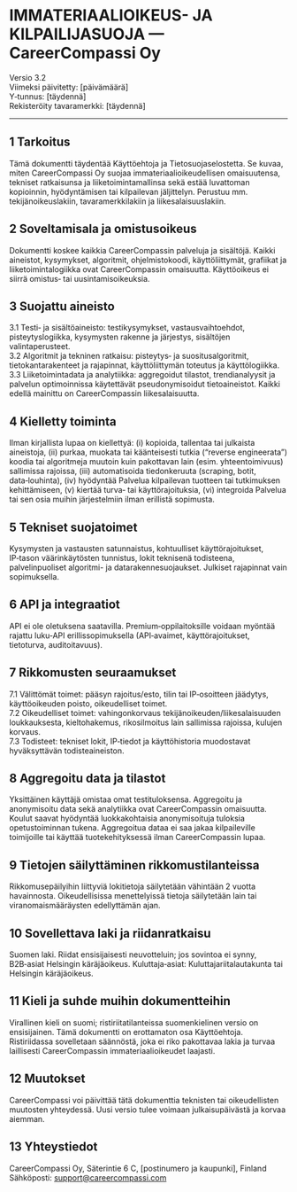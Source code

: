 # IMMATERIAALIOIKEUS- JA KILPAILIJASUOJA — CareerCompassi Oy

Versio 3.2  
Viimeksi päivitetty: [päivämäärä]  
Y‑tunnus: [täydennä]  
Rekisteröity tavaramerkki: [täydennä]

---

## 1 Tarkoitus
Tämä dokumentti täydentää Käyttöehtoja ja Tietosuojaselostetta. Se kuvaa, miten CareerCompassi Oy suojaa immateriaalioikeudellisen omaisuutensa, tekniset ratkaisunsa ja liiketoimintamallinsa sekä estää luvattoman kopioinnin, hyödyntämisen tai kilpailevan jäljittelyn. Perustuu mm. tekijänoikeuslakiin, tavaramerkkilakiin ja liikesalaisuuslakiin.

## 2 Soveltamisala ja omistusoikeus
Dokumentti koskee kaikkia CareerCompassin palveluja ja sisältöjä. Kaikki aineistot, kysymykset, algoritmit, ohjelmistokoodi, käyttöliittymät, grafiikat ja liiketoimintalogiikka ovat CareerCompassin omaisuutta. Käyttöoikeus ei siirrä omistus‑ tai uusintamisoikeuksia.

## 3 Suojattu aineisto
3.1 Testi‑ ja sisältöaineisto: testikysymykset, vastausvaihtoehdot, pisteytyslogiikka, kysymysten rakenne ja järjestys, sisältöjen valintaperusteet.  
3.2 Algoritmit ja tekninen ratkaisu: pisteytys‑ ja suositusalgoritmit, tietokantarakenteet ja rajapinnat, käyttöliittymän toteutus ja käyttölogiikka.  
3.3 Liiketoimintadata ja analytiikka: aggregoidut tilastot, trendianalyysit ja palvelun optimoinnissa käytettävät pseudonymisoidut tietoaineistot. Kaikki edellä mainittu on CareerCompassin liikesalaisuutta.

## 4 Kielletty toiminta
Ilman kirjallista lupaa on kiellettyä: (i) kopioida, tallentaa tai julkaista aineistoja, (ii) purkaa, muokata tai käänteisesti tutkia (“reverse engineerata”) koodia tai algoritmeja muutoin kuin pakottavan lain (esim. yhteentoimivuus) sallimissa rajoissa, (iii) automatisoida tiedonkeruuta (scraping, botit, data‑louhinta), (iv) hyödyntää Palvelua kilpailevan tuotteen tai tutkimuksen kehittämiseen, (v) kiertää turva‑ tai käyttörajoituksia, (vi) integroida Palvelua tai sen osia muihin järjestelmiin ilman erillistä sopimusta.

## 5 Tekniset suojatoimet
Kysymysten ja vastausten satunnaistus, kohtuulliset käyttörajoitukset, IP‑tason väärinkäytösten tunnistus, lokit teknisenä todisteena, palvelinpuoliset algoritmi- ja datarakennesuojaukset. Julkiset rajapinnat vain sopimuksella.

## 6 API ja integraatiot
API ei ole oletuksena saatavilla. Premium‑oppilaitoksille voidaan myöntää rajattu luku‑API erillissopimuksella (API‑avaimet, käyttörajoitukset, tietoturva, auditoitavuus).

## 7 Rikkomusten seuraamukset
7.1 Välittömät toimet: pääsyn rajoitus/esto, tilin tai IP‑osoitteen jäädytys, käyttöoikeuden poisto, oikeudelliset toimet.  
7.2 Oikeudelliset toimet: vahingonkorvaus tekijänoikeuden/liikesalaisuuden loukkauksesta, kieltohakemus, rikosilmoitus lain sallimissa rajoissa, kulujen korvaus.  
7.3 Todisteet: tekniset lokit, IP‑tiedot ja käyttöhistoria muodostavat hyväksyttävän todisteaineiston.

## 8 Aggregoitu data ja tilastot
Yksittäinen käyttäjä omistaa omat testituloksensa. Aggregoitu ja anonymisoitu data sekä analytiikka ovat CareerCompassin omaisuutta. Koulut saavat hyödyntää luokkakohtaisia anonymisoituja tuloksia opetustoiminnan tukena. Aggregoitua dataa ei saa jakaa kilpaileville toimijoille tai käyttää tuotekehityksessä ilman CareerCompassin lupaa.

## 9 Tietojen säilyttäminen rikkomustilanteissa
Rikkomusepäilyihin liittyviä lokitietoja säilytetään vähintään 2 vuotta havainnosta. Oikeudellisissa menettelyissä tietoja säilytetään lain tai viranomaismääräysten edellyttämän ajan.

## 10 Sovellettava laki ja riidanratkaisu
Suomen laki. Riidat ensisijaisesti neuvotteluin; jos sovintoa ei synny, B2B‑asiat Helsingin käräjäoikeus. Kuluttaja‑asiat: Kuluttajariitalautakunta tai Helsingin käräjäoikeus.

## 11 Kieli ja suhde muihin dokumentteihin
Virallinen kieli on suomi; ristiriitatilanteissa suomenkielinen versio on ensisijainen. Tämä dokumentti on erottamaton osa Käyttöehtoja. Ristiriidassa sovelletaan säännöstä, joka ei riko pakottavaa lakia ja turvaa laillisesti CareerCompassin immateriaalioikeudet laajasti.

## 12 Muutokset
CareerCompassi voi päivittää tätä dokumenttia teknisten tai oikeudellisten muutosten yhteydessä. Uusi versio tulee voimaan julkaisupäivästä ja korvaa aiemman.

## 13 Yhteystiedot
CareerCompassi Oy, Säterintie 6 C, [postinumero ja kaupunki], Finland  
Sähköposti: support@careercompassi.com




